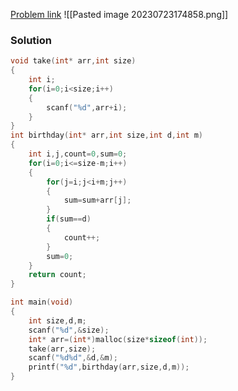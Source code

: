 [Problem link](https://www.hackerrank.com/challenges/the-birthday-bar/problem?isFullScreen=true)
![[Pasted image 20230723174858.png]]
### Solution
```C
void take(int* arr,int size)
{
    int i;
    for(i=0;i<size;i++)
    {
        scanf("%d",arr+i);
    }
}
int birthday(int* arr,int size,int d,int m)
{
    int i,j,count=0,sum=0;
    for(i=0;i<=size-m;i++)
    {
        for(j=i;j<i+m;j++)
        {
            sum=sum+arr[j];
        }
        if(sum==d)
        {
            count++;
        }
        sum=0;
    }
    return count;
}

int main(void)
{
    int size,d,m;
    scanf("%d",&size);
    int* arr=(int*)malloc(size*sizeof(int));
    take(arr,size);
    scanf("%d%d",&d,&m);
    printf("%d",birthday(arr,size,d,m));
}
```

